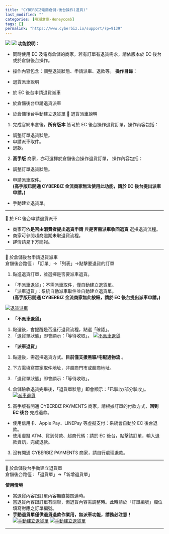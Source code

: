 ```yaml
---
title: "CYBERBIZ電商倉儲-後台操作(退貨)"
last_modified: ""
categories: [峰潮倉庫-Honeycomb]
tags: []
permalink: "https://www.cyberbiz.io/support/?p=9139"
---
```


![](https://www.cyberbiz.io/support/wp-content/uploads/適用站別.png)
[![](https://www.cyberbiz.io/support/wp-content/uploads/台灣站.png)](https://www.cyberbiz.io/support/?page_id=2490)
**功能說明：**  

* 同時使用 EC 及電商倉儲的商家，若有訂單有退貨需求，請依版本於 EC 後台或於倉儲後台操作。
* 操作內容包含：調整退貨狀態、申請派車、退款等。
**操作目錄：**

* 退貨派車說明
* 於 EC 後台申請退貨派車
* 於倉儲後台申請退貨派車
* 於倉儲後台手動建立退貨單
📌 退貨派車說明  

1. 完成官網串倉後，**所有版本** 皆可於 EC 後台操作退貨訂單，操作內容包括： 
* 調整訂單退貨狀態。
* 申請派車取件。
* 退款。


2. **高手版** 商家，亦可選擇於倉儲後台操作退貨訂單，  操作內容包括： 
* 調整訂單退貨狀態。
* 申請派車取件。  
**(高手版已開通 CYBERBIZ 金流商家無法使用此功能，請於 EC 後台提出派車申請。)**  

* 手動建立退貨單。

* * *

📌 於 EC 後台申請退貨派車  

* 商家可依**是否由消費者提出退貨申請** 與**是否需派車收回退貨** 選擇退貨流程。
* 商家可參閱超商逾期未取退貨流程。
* 詳情請見下方簡報。

* * *


📌 於倉儲後台申請退貨派車  
倉儲後台路徑 : 「訂單」→「列表」→點擊要退貨的訂單  


1. 點進退貨訂單，並選擇是否要派車退貨。  


* 「不派車退貨」：不需派車取件，僅自動建立退貨單。
* 「派車退貨」：系統自動派車取件並自動建立退貨單。  
**(高手版已開通 CYBERBIZ 金流商家無此按鈕，請於 EC 後台提出派車申請。)**  

[![退貨派車](https://www.cyberbiz.io/support/wp-content/uploads/CYBERBIZ電商倉儲-後台操作退貨01.png)](https://www.cyberbiz.io/support/wp-content/uploads/CYBERBIZ電商倉儲-後台操作退貨01.png)  

* **「不派車退貨」**
1. 點選後，會提醒是否進行退貨流程，點選「確認」。
2. 「退貨單狀態」即會顯示：「等待收取」。
[![不派車退貨](https://www.cyberbiz.io/support/wp-content/uploads/CYBERBIZ電商倉儲-後台操作退貨02.png)](https://www.cyberbiz.io/support/wp-content/uploads/CYBERBIZ電商倉儲-後台操作退貨02.png)



* **「派車退貨」**
1. 點選後，需選擇退貨方式。**目前僅支援黑貓/宅配通物流** 。
2. 下方需填寫買家取件地址，非超商門市或超商地址。
3. 「退貨單狀態」即會顯示：「等待收取」。
4. 倉儲驗收退貨完畢後，「退貨單狀態」即會顯示：「已驗收/部分驗收」。
[![派車退貨](https://www.cyberbiz.io/support/wp-content/uploads/CYBERBIZ電商倉儲-後台操作退貨03.png)](https://www.cyberbiz.io/support/wp-content/uploads/CYBERBIZ電商倉儲-後台操作退貨03.png)

2. 高手版有開通 CYBERBIZ PAYMENTS 商家，請根據訂單的付款方式，**回到 EC 後台** 完成退款。 
* 使用信用卡、Apple Pay、LINEPay 等虛擬支付：系統會自動於 EC 後台退款。
* 使用虛擬 ATM、貨到付款、超商代碼：請於 EC 後台，點擊該訂單，輸入退款資訊，完成退款。


3. 沒有開通 CYBERBIZ PAYMENTS 商家，請自行處理退款。

* * *

📌 於倉儲後台手動建立退貨單  
倉儲後台路徑 : 「退貨單」→「新增退貨單」  

**使用情境**

* 當退貨內容跟訂單內容無直接關連時。
* 當退貨內容跟訂單有關聯，但退貨內容需調整時。此時請於「訂單編號」欄位填寫對應之訂單編號。
* **手動退貨單僅供退貨退款作業用，無派車功能，請務必注意！**
[![手動建立退貨單](https://www.cyberbiz.io/support/wp-content/uploads/CYBERBIZ電商倉儲-後台操作退貨07.png)](https://www.cyberbiz.io/support/wp-content/uploads/CYBERBIZ電商倉儲-後台操作退貨07.png)
[![手動建立退貨單](https://www.cyberbiz.io/support/wp-content/uploads/CYBERBIZ電商倉儲-後台操作退貨08.png)](https://www.cyberbiz.io/support/wp-content/uploads/CYBERBIZ電商倉儲-後台操作退貨08.png)

* * *



